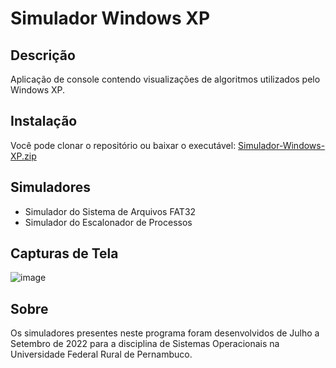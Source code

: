 # Simulador Windows XP

## Descrição
Aplicação de console contendo visualizações de algoritmos utilizados pelo Windows XP.

## Instalação
Você pode clonar o repositório ou baixar o executável: [Simulador-Windows-XP.zip](https://drive.google.com/file/d/12opPhSMUTRzLhWP9_sPB3UkQZNwxkF7-/view?usp=share_link) 

## Simuladores
- Simulador do Sistema de Arquivos FAT32
- Simulador do Escalonador de Processos

## Capturas de Tela

![image](https://user-images.githubusercontent.com/44070986/233531579-67224de3-38f6-4291-ab89-3876fc5d977c.png)

## Sobre
Os simuladores presentes neste programa foram desenvolvidos de Julho a Setembro de 2022 para a disciplina de Sistemas Operacionais na Universidade Federal Rural de Pernambuco.
